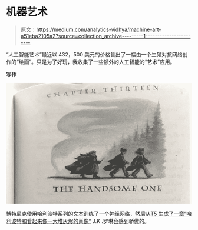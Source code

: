 # 机器艺术

> 原文：<https://medium.com/analytics-vidhya/machine-art-a51eba2105a2?source=collection_archive---------1----------------------->

“人工智能艺术”最近以 432，500 美元的价格售出了一幅由一个生殖对抗网络创作的“绘画”。只是为了好玩，我收集了一些额外的人工智能的“艺术”应用。

**写作**

![](img/6f1ee4c03d648d0ae564355822374117.png)

博特尼克使用哈利波特系列的文本训练了一个神经网络，然后从[T5 生成了一章“哈利波特和看起来像一大堆灰烬的肖像”](http://botnik.org/content/harry-potter.html) J.K .罗琳会感到骄傲的。